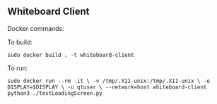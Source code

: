 ## Whiteboard Client

Docker commands:

To build:

`sudo docker build . -t whiteboard-client`

To run: 

`sudo docker run --rm -it \
    -v /tmp/.X11-unix:/tmp/.X11-unix \
    -e DISPLAY=$DISPLAY \
    -u qtuser \
    --network=host
    whiteboard-client python3 ./testLoadingScreen.py`
